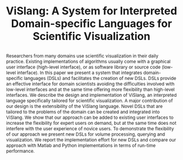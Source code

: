 ---
# this file is written in YAML http://docs.ansible.com/ansible/latest/YAMLSyntax.html
# all lines with a leading sharp are comments and will not be compiled
# longer blocks of text should start with a a leading > to escape all special characters
  
# URL handle for generated webpage
slug:       vislang

#specifies layout to be used for page generation (do not modify)
layout:     publication

#publication title
title:      >
   ViSlang: A System for Interpreted Domain-specific Languages for Scientific Visualization

#include in selected publications on front page (optional, delete line if not applicable)
display: selected

#list all publication authors in correct order
authors:
 - Peter Rautek
 - Stefan Bruckner
 - M. Eduard Gröller
 - Markus Hadwiger 
 
#insert publication venue (displayed on publication page)
venue:      >
   IEEE Transactions on Visualization and Computer Graphics, Vol.20, No.12 (Proceedings IEEE Scientific Visualization 2014), pp. 2388-2396
   
#insert short venue (displayed in box in publication list)
shortvenue: >
   IEEE Scientific Visualization 2014

#specify publication year
year:       2014

#insert abstract of publication
abstract:   >
   Researchers from many domains use scientific visualization in their daily practice. Existing implementations of algorithms usually come with a graphical user interface (high-level interface), or as software library or source code (low-level interface). In this paper we present a system that integrates domain-specific languages (DSLs) and facilitates the creation of new DSLs. DSLs provide an effective interface for domain scientists avoiding the difficulties involved with low-level interfaces and at the same time offering more flexibility than high-level interfaces. We describe the design and implementation of ViSlang, an interpreted language specifically tailored for scientific visualization. A major contribution of our design is the extensibility of the ViSlang language. Novel DSLs that are tailored to the problems of the domain can be created and integrated into ViSlang. We show that our approach can be added to existing user interfaces to increase the flexibility for expert users on demand, but at the same time does not interfere with the user experience of novice users. To demonstrate the flexibility of our approach we present new DSLs for volume processing, querying and visualization. We report the implementation effort for new DSLs and compare our approach with Matlab and Python implementations in terms of run-time performance.

#link to hi-res teaser image of publication (please make sure the image is wide, e.g. aspect ratio between 4:2 and 4:1) 
teaser:     './publications/2014_rautek_vislang.jpg'

#link to smaller thumbnail image of publication (please make sure the aspect ratio is 3:2, suggested size is 150x100px)
thumbnail:  './publications/2014_rautek_thumbnail.png'

#link to publication video (optional): you can either upload the video to our website (insert local link) or host it on youtube or vimeo (in this case insert the youtube/vimeo link)
video:      'https://www.youtube.com/watch?v=DbWazwyMRNw'

#link to publication pdf (optional)
pdf:        './publications/2014_rautek_vislang.pdf'

#insert citation. please format citation by inserting <br> at line breaks, &nbsp;&nbsp; will insert a tab character to prettify the citation
citation:   >
  @article{Rautek2014Vislang,<br>
   &nbsp;&nbsp;title = {ViSlang: A system for interpreted domain-specific languages for scientific visualization},<br>
   &nbsp;&nbsp;author = {Rautek, Peter and Bruckner, Stefan and Gr{\"o}ller, M Eduard and Hadwiger, Markus},<br>
   &nbsp;&nbsp;journal = {IEEE Transactions on Visualization and Computer Graphics (Proceedings IEEE Scientific Visualization 2014)},<br>
   &nbsp;&nbsp;year = {2014},<br>
   &nbsp;&nbsp;volume = {20},<br>
   &nbsp;&nbsp;number = {12},<br>
   &nbsp;&nbsp;pages = {2388--2396},<br>
  }

#insert links to additional material for the publication (optional)
#links need a title, a URL and a type (this defines the link icon) which can be one of the following values: code, archive, files, slides or text (this is the default icon)
#links: 
# - title: ExampleCode
#   type:  code
#   url:   './publications/supplementary1.zip' 
# - title: ExampleSlides
#   type:  slides
#   url:   './publications/presentation.pptx' 

#don't forget the leading and trailing --- in a YAML file
---